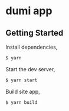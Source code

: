 # dumi app

## Getting Started

Install dependencies,

```bash
$ yarn
```

Start the dev server,

```bash
$ yarn start
```

Build site app,

```bash
$ yarn build
```
